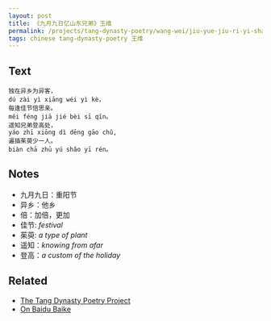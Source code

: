 ```yaml
---
layout: post
title: 《九月九日忆山东兄弟》王维
permalink: /projects/tang-dynasty-poetry/wang-wei/jiu-yue-jiu-ri-yi-shan-dong-xiong-di
tags: chinese tang-dynasty-poetry 王维
---
```


## Text

```
独在异乡为异客，
dú zài yì xiāng wéi yì kè，
每逢佳节倍思亲。
měi féng jiā jié bèi sī qīn。
遥知兄弟登高处，
yáo zhī xiōng dì dēng gāo chǔ,
遍插茱萸少一人。
biàn chā zhū yú shǎo yī rén。
```

## Notes

* 九月九日：重阳节
* 异乡：他乡
* 倍：加倍，更加
* 佳节: *festival*
* 茱萸: *a type of plant*
* 遥知：*knowing from afar*
* 登高：*a custom of the holiday*

## Related

* [The Tang Dynasty Poetry Project](../../tang-dynasty-poetry-project)
* [On Baidu Baike](https://baike.baidu.com/item/%E4%B9%9D%E6%9C%88%E4%B9%9D%E6%97%A5%E5%BF%86%E5%B1%B1%E4%B8%9C%E5%85%84%E5%BC%9F)
